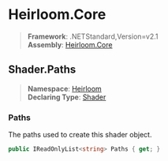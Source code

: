 # Heirloom.Core

> **Framework**: .NETStandard,Version=v2.1  
> **Assembly**: [Heirloom.Core][0]  

## Shader.Paths

> **Namespace**: [Heirloom][0]  
> **Declaring Type**: [Shader][1]  

### Paths

The paths used to create this shader object.

```cs
public IReadOnlyList<string> Paths { get; }
```

[0]: ../../../Heirloom.Core.md
[1]: ../Shader.md

